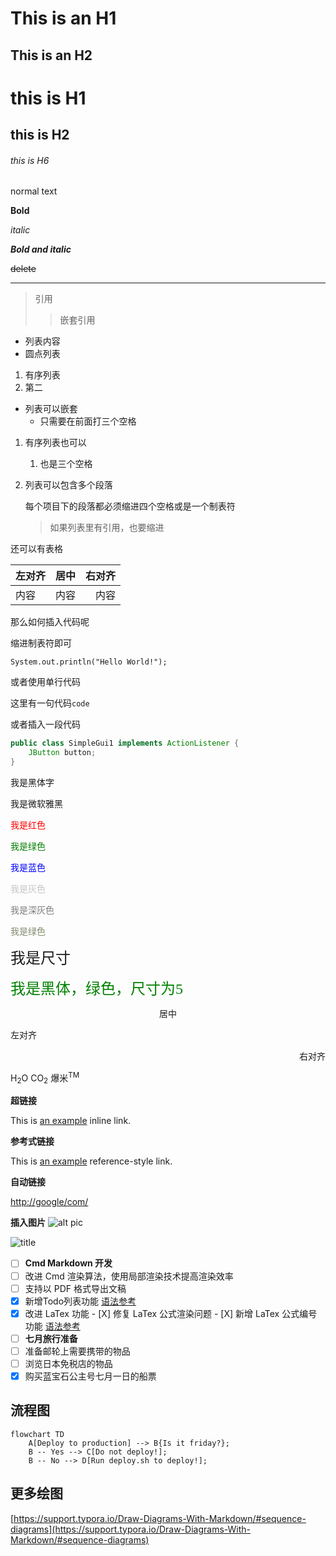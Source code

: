 This is an H1
=============

This is an H2
-------------

# this is H1

## this is H2

###### this is H6

normal text

**Bold**

*italic*

***Bold and italic***

~~delete~~

---

> 引用
>
>> 嵌套引用
>>

* 列表内容
* 圆点列表

1. 有序列表
2. 第二

* 列表可以嵌套
  * 只需要在前面打三个空格

1. 有序列表也可以

   1. 也是三个空格
2. 列表可以包含多个段落

   每个项目下的段落都必须缩进四个空格或是一个制表符

   > 如果列表里有引用，也要缩进
   >

还可以有表格


| 左对齐 | 居中 | 右对齐 |
|:----| :----: | -------: |
| 内容  | 内容 |   内容 |

那么如何插入代码呢

缩进制表符即可

    System.out.println("Hello World!");
或者使用单行代码

这里有一句代码`code`

或者插入一段代码

```java
public class SimpleGui1 implements ActionListener {
    JButton button;
}
```

<font face="黑体">我是黑体字</font>

<font face="微软雅黑">我是微软雅黑</font>

<font color=red>我是红色</font>

<font color=#008000>我是绿色</font>

<font color=Blue>我是蓝色</font>

<font face="微软雅黑" color=C5C5C5>我是灰色</font>

<font face="微软雅黑" color=7D7D7D>我是深灰色</font>

<font face="微软雅黑" color=808C6C>我是绿色</font>

<font size=5>我是尺寸</font>

<font face="黑体" color=green size=5>我是黑体，绿色，尺寸为5</font>

<center>居中</center>
<p align="left">左对齐</p>
<p align="right">右对齐</p>

H<sub>2</sub>O  CO<sub>2</sub>
爆米<sup>TM</sup>

**超链接**

This is [an example](http://www.google.com/ "Optional Title Here") inline link.

**参考式链接**

This is [an example][1] reference-style link.

**自动链接**

[http://google/com/](http://google/com/)

**插入图片**
![alt pic](img-1.jpg "title")

![title](../test/image/test.png)

- [ ]  **Cmd Markdown 开发**
  - [ ]  改进 Cmd 渲染算法，使用局部渲染技术提高渲染效率
  - [ ]  支持以 PDF 格式导出文稿
  - [X]  新增Todo列表功能 [语法参考](https://github.com/blog/1375-task-lists-in-gfm-issues-pulls-comments)
  - [X]  改进 LaTex 功能
    - [X]  修复 LaTex 公式渲染问题
    - [X]  新增 LaTex 公式编号功能 [语法参考](http://docs.mathjax.org/en/latest/tex.html#tex-eq-numbers)
- [ ]  **七月旅行准备**
  - [ ]  准备邮轮上需要携带的物品
  - [ ]  浏览日本免税店的物品
  - [X]  购买蓝宝石公主号七月一日的船票

## 流程图

```mermaid
flowchart TD
    A[Deploy to production] --> B{Is it friday?};
    B -- Yes --> C[Do not deploy!];
    B -- No --> D[Run deploy.sh to deploy!];
```


## 更多绘图

[https://support.typora.io/Draw-Diagrams-With-Markdown/#sequence-diagrams](https://support.typora.io/Draw-Diagrams-With-Markdown/#sequence-diagrams)

[1]: http://google.com
